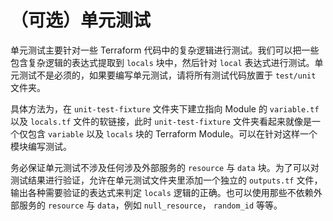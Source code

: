 # （可选）单元测试

单元测试主要针对一些 Terraform 代码中的复杂逻辑进行测试。我们可以把一些包含复杂逻辑的表达式提取到 `locals` 块中，然后针对 `local` 表达式进行测试。单元测试不是必须的，如果要编写单元测试，请将所有测试代码放置于 `test/unit` 文件夹。

具体方法为，在 `unit-test-fixture` 文件夹下建立指向 Module 的 `variable.tf` 以及 `locals.tf` 文件的软链接，此时 `unit-test-fixture` 文件夹看起来就像是一个仅包含 `variable` 以及 `locals` 块的 Terraform Module。可以在针对这样一个模块编写测试。

务必保证单元测试不涉及任何涉及外部服务的 `resource` 与 `data` 块。为了可以对测试结果进行验证，允许在单元测试文件夹里添加一个独立的 `outputs.tf` 文件，输出各种需要验证的表达式来判定 `locals` 逻辑的正确。也可以使用那些不依赖外部服务的 `resource` 与 `data`，例如 `null_resource`， `random_id` 等等。